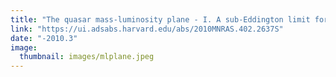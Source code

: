 ```yaml
---
title: "The quasar mass-luminosity plane - I. A sub-Eddington limit for quasars"
link: "https://ui.adsabs.harvard.edu/abs/2010MNRAS.402.2637S"
date: "-2010.3"
image: 
  thumbnail: images/mlplane.jpeg
---
```


